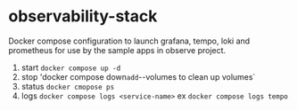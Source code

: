 # observability-stack 

Docker compose configuration to launch grafana, tempo, loki and prometheus for 
use by the sample apps in observe project. 

1. start `docker compose up -d`
2. stop 'docker compose down` add `--volumes to clean up volumes` 
3. status `docker cmopose ps`
4. logs `docker compose logs <service-name>` ex `docker compose logs tempo`
